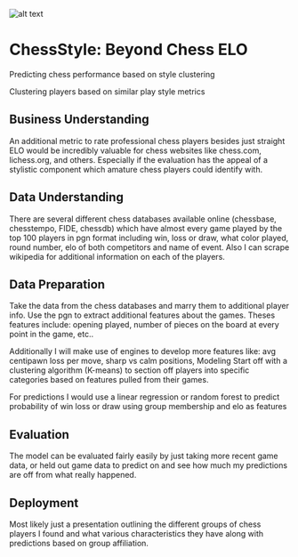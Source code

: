 ![alt text](https://raw.githubusercontent.com/username/ChessStyle/chess.png)


# ChessStyle: Beyond Chess ELO

Predicting chess performance based on style clustering 

Clustering players based on similar play style metrics

## Business Understanding
An additional metric to rate professional chess players besides just straight ELO would be incredibly valuable for chess websites like chess.com, lichess.org, and others. Especially if the evaluation has the appeal of a stylistic component which amature chess players could identify with.

## Data Understanding
There are several different chess databases available online (chessbase,  chesstempo, FIDE, chessdb) which have almost every game played by the top 100 players in pgn format including win, loss or draw, what color played, round number, elo of both competitors and name of event. Also I can scrape wikipedia for additional information on each of the players.

## Data Preparation
Take the data from the chess databases and marry them to additional player info. Use the pgn to extract additional features about the games. Theses features include: opening played, number of pieces on the board at every point in the game, etc.. 

Additionally I will make use of engines to develop more features like: avg centipawn loss per move, sharp vs calm positions, 
Modeling
Start off with a clustering algorithm (K-means) to section off players into specific categories based on features pulled from their games.

For predictions I would use a linear regression or random forest to predict probability of win loss or draw using group membership and elo as features

## Evaluation
The model can be evaluated fairly easily by just taking more recent game data, or held out game data to predict on and see how much my predictions are off from what really happened. 

## Deployment
Most likely just a presentation outlining the different groups of chess players I found and what various characteristics they have along with predictions based on group affiliation. 
